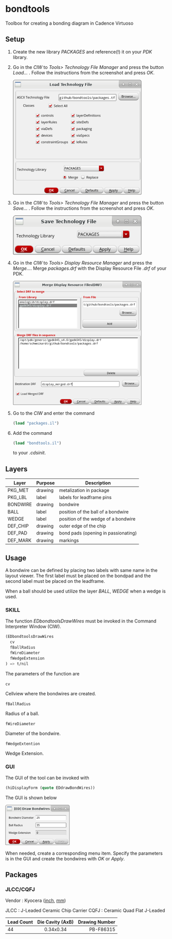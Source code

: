 # bondtools

Toolbox for creating a bonding diagram in Cadence Virtuoso

## Setup

1. Create the new library *PACKAGES* and reference(!) it on your *PDK* library.
2. Go in  the *CIW* to *Tools> Technology File Manager* and press the 
   button *Load...* .
   Follow the instructions from the screenshot and press *OK*.

    <img src="./figs/load-tech-file.png" width="400">

3. Go in  the *CIW* to *Tools> Technology File Manager* and press the 
   button *Save...* .
   Follow the instructions from the screenshot and press *OK*.

    <img src="./figs/save-tech.png" width="400">

4. Go in  the *CIW* to *Tools> Display Resource Manager* and press the
   *Merge...*.  Merge *packages.drf* with the Display Resource File *.drf* 
   of your PDK.

    <img src="./figs/merge-drf.png" width="400">

5. Go to the *CIW* and enter the command
    ``` scheme
    (load "packages.il")
    ```
5. Add the command
    ``` scheme
    (load "bondtools.il")
    ```
   to your *.cdsinit*.

## Layers

| Layer       | Purpose     | Description                                      |
| ----------- | ----------- | ------------------------------------------------ |
| PKG_MET     | drawing     | metalization in package                          |
| PKG_LBL     | label       | labels for leadframe pins                        |
| BONDWIRE    | drawing     | bondwire                                         |
| BALL        | label       | position of the ball of a bondwire               |
| WEDGE       | label       | position of the wedge of a bondwire              |
| DEF_CHIP    | drawing     | outer edge of the chip                           |
| DEF_PAD     | drawing     | bond pads (opening in passionating)              |
| DEF_MARK    | drawing     | markings                                         |


## Usage

A bondwire can be defined by placing two labels with same name 
in the layout viewer.
The first label must be placed on the bondpad and the second label must
be placed on the leadframe.

When a ball should be used utilize the layer *BALL*, *WEDGE* when a
wedge is used.

### SKILL

The function *EDbondtoolsDrawWires* must be invoked in the Command Interpreter Window (CIW).

``` scheme
(EDbondtoolsDrawWires 
  cv 
  fBallRadius
  fWireDiameter
  fWedgeExtension
) => t/nil
```

The parameters of the function are

`cv`

Cellview where the bondwires are created.

`fBallRadius`

Radius of a ball.

`fWireDiameter`

Diameter of the bondwire.

`fWedgeExtention`

Wedge Extension.

### GUI

The GUI of the tool can be invoked with

``` scheme
(hiDisplayForm (quote EDdrawBondWires))
```

The GUI is shown below

  <img src="./figs/gui.png" width="200">


When needed, create a corresponding menu item.
Specify the parameters is in the GUI and create the bondwires 
with *OK* or *Apply*.


## Packages

### JLCC/CQFJ 

Vendor : Kyocera ([inch](https://global.kyocera.com/prdct/semicon/semi/std_pkg/pdf/kyocera-pkg-cqfj-e-inch_r0167d.pdf), [mm](https://global.kyocera.com/prdct/semicon/semi/std_pkg/pdf/kyocera-pkg-cqfj-e_r0167d.pdf))

JLCC   : J-Leaded Ceramic Chip Carrier
CQFJ   : Ceramic Quad Flat J-Leaded

| Lead Count | Die Cavity (AxB) | Drawing Number  |
| -----------|:----------------:| ---------------:|
| 44         | 0.34x0.34        |  PB-F86315      |
